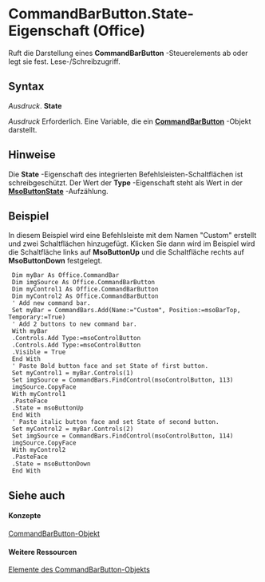
# CommandBarButton.State-Eigenschaft (Office)

Ruft die Darstellung eines  **CommandBarButton** -Steuerelements ab oder legt sie fest. Lese-/Schreibzugriff.


## Syntax

 _Ausdruck_. **State**

 _Ausdruck_ Erforderlich. Eine Variable, die ein **[CommandBarButton](e6d8209d-2c87-f1b5-bc3f-d4e5e5d3ab73.md)** -Objekt darstellt.


## Hinweise

Die  **State** -Eigenschaft des integrierten Befehlsleisten-Schaltflächen ist schreibgeschützt. Der Wert der **Type** -Eigenschaft steht als Wert in der **[MsoButtonState](d16e17ef-5314-9c25-19aa-da856c2ac175.md)** -Aufzählung.


## Beispiel

In diesem Beispiel wird eine Befehlsleiste mit dem Namen "Custom" erstellt und zwei Schaltflächen hinzugefügt. Klicken Sie dann wird im Beispiel wird die Schaltfläche links auf  **MsoButtonUp** und die Schaltfläche rechts auf **MsoButtonDown** festgelegt.


```
 Dim myBar As Office.CommandBar 
 Dim imgSource As Office.CommandBarButton 
 Dim myControl1 As Office.CommandBarButton 
 Dim myControl2 As Office.CommandBarButton 
 ' Add new command bar. 
 Set myBar = CommandBars.Add(Name:="Custom", Position:=msoBarTop, Temporary:=True) 
 ' Add 2 buttons to new command bar. 
 With myBar 
 .Controls.Add Type:=msoControlButton 
 .Controls.Add Type:=msoControlButton 
 .Visible = True 
 End With 
 ' Paste Bold button face and set State of first button. 
 Set myControl1 = myBar.Controls(1) 
 Set imgSource = CommandBars.FindControl(msoControlButton, 113) 
 imgSource.CopyFace 
 With myControl1 
 .PasteFace 
 .State = msoButtonUp 
 End With 
 ' Paste italic button face and set State of second button. 
 Set myControl2 = myBar.Controls(2) 
 Set imgSource = CommandBars.FindControl(msoControlButton, 114) 
 imgSource.CopyFace 
 With myControl2 
 .PasteFace 
 .State = msoButtonDown 
 End With 

```


## Siehe auch


#### Konzepte


[CommandBarButton-Objekt](e6d8209d-2c87-f1b5-bc3f-d4e5e5d3ab73.md)
#### Weitere Ressourcen


[Elemente des CommandBarButton-Objekts](http://msdn.microsoft.com/library/69fe57fe-dabc-9379-283c-d0a51a775592%28Office.15%29.aspx)